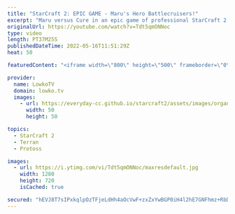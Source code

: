 ```yaml
---
title: "StarCraft 2: EPIC GAME - Maru's Hero Battlecruisers!"
excerpt: "Maru versus Cure in an epic game of professional StarCraft 2. In this Terran versus Terran we have the game go the distance, as both players decide to go for a wildly different strategy. Easily one of the best games of top-level South Korean TvT that has been played.  Support my work on Patreon: https://www.patreon.com/lowkotv"
originalUrl: https://youtube.com/watch?v=Tdt5qmONNoc
type: video
length: PT37M25S
publishedDateTime: 2022-05-16T11:51:29Z
heat: 50

featuredContent: "<iframe width=\"800\" height=\"500\" frameborder=\"0\" src=\"https://www.youtube.com/embed/Tdt5qmONNoc\" allow=\"accelerometer; autoplay; encrypted-media; gyroscope; picture-in-picture\" allowfullscreen></iframe>"

provider:
  name: LowkoTV
  domain: lowko.tv
  images:
    - url: https://everyday-cc.github.io/starcraft2/assets/images/organizations/lowko.tv-50x50.jpg
      width: 50
      height: 50

topics:
  - StarCraft 2
  - Terran
  - Protoss

images:
  - url: https://i.ytimg.com/vi/Tdt5qmONNoc/maxresdefault.jpg
    width: 1280
    height: 720
    isCached: true

secured: "hEVJ8T7sIPxkqlpOzTFjeLdHh4aOcVwF+zxZxYwBGP0iH4l2hE7GNFhmz+RbDmt8kjrQDNI1pDTfzOpTrt7vhQ431D6E3419DGyIk4DRAX7hRWSIKENA8G1FlFXf7DLObK/2c4mXdrIjudCAl+Rv7UUS0uuCJ0DoC0PSDfrXLJ4fOkuOEQMIB4UpP31Jyu+8vXxl7n5Wgcm35icuxptTJhN+jQn1o4+3567CB44JK8mXQiVRqJBdqRyiVYhv8s/H5r8wMSsPm7BHzXGdG/y0H4FMSbnItoX7zZLWtLtmC9zUXiTJEbYAXdQBvtCB49+jTo/q2Z4cc3smFK9eWYvcgsWPdjjBytzR2C+x7lpG3UxTkl2yJ1Qpvq27vdcCfJvLj0fVJt3kHCMTKffoFvDwT7XF8tJEuEvrQgEFz2mrLBvFVLrPE+6x9s/DkXyjr9mn;3cmK2rJPyiRXOB4+qxhNHQ=="
---
```


